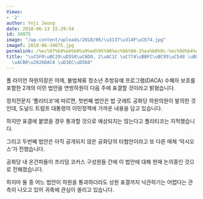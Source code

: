 ```yaml
---
Views:
- '2'
author: Yeji Jeong
date: 2018-06-13 15:29:54
id: 34075
image: "/wp-content/uploads/2018/06/\u3137\u314F\uCE74.jpg"
imagef: 2018-06-34075.jpg
permalink: /%ec%97%b0%eb%b0%a9%ed%95%98%ec%9b%90-2%ea%b0%9c-%ec%9d%b4%eb%af%bc%eb%b2%95%ec%95%88-%eb%82%b4%ec%a3%bc-%ed%91%9c%ea%b2%b0daca-%ed%8f%ac%ed%95%a8/
title: "\uC5F0\uBC29\uD558\uC6D0, 2\uAC1C \uC774\uBBFC\uBC95\uC548 \uB0B4\uC8FC \uD45C\
  \uACB0\u2026DACA \uD3EC\uD568"
---
```


폴 라이언 하원의장은 어제, 불법체류 청소년 추방유예 프로그램(DACA) 수혜자 보호를 포함한 2개의 이민 법안을 연방하원이 다음 주에 표결할 것이라고 밝혔습니다.

정치전문지 ‘폴리티코’에 따르면, 첫번째 법안은 밥 굿래트 공화당 하원의원이 발의한 것인데, 도널드 트럼프 대통령의 이민정책에 가까운 내용을 담고 있습니다.

하지만 표결에 붙였을 경우 통과할 것으로 예상되지는 않는다고 폴리티코는 지적했습니다.

그리고 두번째 법안은 아직 공개되지 않은 공화당의 타협안이라고 또 다른 매체 ‘악시오스’가 전했습니다.

공화당 내 온건파들이 프리덤 코커스 구성원들 간에 이 법안에 대해 현재 논의중인 것으로 전해졌습니다.

하지마 둘 중 어느 법안이 하원을 통과하더라도 상원 표결까지 낙관하기는 어렵다는 관측이 나오고 있어 귀축에 관심이 쏠리고 있습니다.